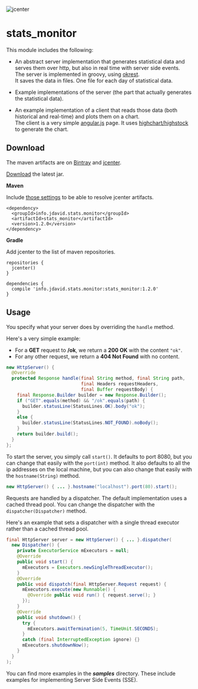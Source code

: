 ![jcenter](https://img.shields.io/badge/_jcenter_-_1.2.0-6688ff.png?style=flat)

# stats_monitor
This module includes the following:
 - An abstract server implementation that generates statistical data and serves them over http, but also in
   real time with server side events.<br/>
   The server is implemented in groovy, using [okrest](https://github.com/programingjd/okrest).<br/>
   It saves the data in files. One file for each day of statistical data.

 - Example implementations of the server (the part that actually generates the statistical data).

 - An example implementation of a client that reads those data (both historical and real-time) and plots them
   on a chart.<br/>
   The client is a very simple [angular.js](https://angularjs.org) page.
   It uses [highchart/highstock](http://www.highcharts.com/products/highstock) to generate the chart.

## Download ##

The maven artifacts are on [Bintray](https://bintray.com/programingjd/maven/info.jdavid.stats.monitor/view)
and [jcenter](https://bintray.com/search?query=info.jdavid.stats.monitor).

[Download](https://bintray.com/artifact/download/programingjd/maven/info/jdavid/stats/monitor/stats_monitor/1.2.0/stats_monitor-1.2.0.jar) the latest jar.

__Maven__

Include [those settings](https://bintray.com/repo/downloadMavenRepoSettingsFile/downloadSettings?repoPath=%2Fbintray%2Fjcenter)
 to be able to resolve jcenter artifacts.
```
<dependency>
  <groupId>info.jdavid.stats.monitor</groupId>
  <artifactId>stats_monitor</artifactId>
  <version>1.2.0</version>
</dependency>
```
__Gradle__

Add jcenter to the list of maven repositories.
```
repositories {
  jcenter()
}
```
```
dependencies {
  compile 'info.jdavid.stats.monitor:stats_monitor:1.2.0'
}
```

## Usage ##

You specify what your server does by overriding the `handle` method.

Here's a very simple example:
  - For a **GET** request to **/ok**, we return a **200 OK** with the content `"ok"`.
  - For any other request, we return a **404 Not Found** with no content.

```java
new HttpServer() {
  @Override
  protected Response handle(final String method, final String path,
                            final Headers requestHeaders,
                            final Buffer requestBody) {
    final Response.Builder builder = new Response.Builder();
    if ("GET".equals(method) && "/ok".equals(path) {
      builder.statusLine(StatusLines.OK).body("ok");
    }
    else {
      builder.statusLine(StatusLines.NOT_FOUND).noBody();
    }
    return builder.build();
  }
};
```

To start the server, you simply call `start()`. It defaults to port 8080, but you can change that easily
with the `port(int)` method. It also defaults to all the ip addresses on the local machine, but you can also
change that easily with the `hostname(String)` method.


```java
new HttpServer() { ... }.hostname("localhost").port(80).start();
```

Requests are handled by a dispatcher. The default implementation uses a cached thread pool.
You can change the dispatcher with the `dispatcher(Dispatcher)` method.

Here's an example that sets a dispatcher with a single thread executor rather than a cached thread pool.

```java
final HttpServer server = new HttpServer() { ... }.dispatcher(
  new Dispatcher() {
    private ExecutorService mExecutors = null;
    @Override
    public void start() {
      mExecutors = Executors.newSingleThreadExecutor();
    }
    @Override
    public void dispatch(final HttpServer.Request request) {
      mExecutors.execute(new Runnable() {
        @Override public void run() { request.serve(); }
      });
    }
    @Override
    public void shutdown() {
      try {
        mExecutors.awaitTermination(5, TimeUnit.SECONDS);
      }
      catch (final InterruptedException ignore) {}
      mExecutors.shutdownNow();
    }
  }
);
```

You can find more examples in the ***samples*** directory.
These include examples for implementing Server Side Events (SSE).